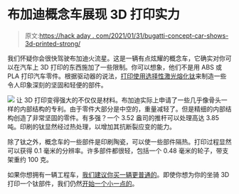 # 布加迪概念车展现 3D 打印实力

> 原文:[https://hack aday . com/2021/01/31/bugatti-concept-car-shows-3d-printed-strong/](https://hackaday.com/2021/01/31/bugatti-concept-car-shows-3d-printed-strength/)

我们怀疑你会很快驾驶布加迪火流星。这是一辆有点炫耀的概念车，它确实对你可以在汽车上 3D 打印的东西施加了一些限制。你可以想象，他们不是用 ABS 或 PLA 打印汽车零件。根据驱动器的说法，[打印使用选择性激光熔化钛](https://www.thedrive.com/tech/38868/bugattis-3d-printed-suspension-pushrods-weigh-3-5-ounces-but-can-withstand-3-5-tons-of-force)来制造一些令人印象深刻的坚固和轻便的部件。

[![](../Images/0e2ae74716874f569c20cfc59418558a.png)](https://hackaday.com/wp-content/uploads/2021/01/3dpbugatti_detail.jpg) 让 3D 打印变得强大的不仅仅是材料。布加迪实际上申请了一些几乎像骨头一样的内部结构的专利。由于零件大部分是中空的，重量减轻了。但是精细的内部结构创造了非常坚固的零件。有多强？一个 3.52 盎司的推杆可以处理高达 3.85 吨。印刷的钛显然经过热处理，以增加其抗断裂应变的能力。

除了钛之外，概念车的一些部件是印刷陶瓷，可以使一些部件隔热。打印过程显然可以获得 0.1 毫米的分辨率。许多部件都很轻，包括一个 0.48 毫米的轮子，带支架重约 100 克。

如果你想拥有一辆工程车，[我们建议你买一辆更普通的](https://hackaday.com/2019/12/02/how-to-get-into-cars-choosing-your-first-project-car/)。即使你想为你的坐骑 3D 打印一个钛部件，我们仍然[开始一个小一点的](https://hackaday.com/2018/06/16/titanium-knob-doesnt-grind-our-gears/)。